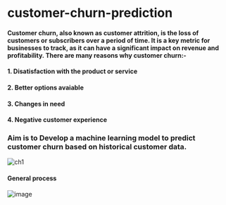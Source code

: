 # customer-churn-prediction
#### Customer churn, also known as customer attrition, is the loss of customers or subscribers over a period of time. It is a key metric for businesses to track, as it can have a significant impact on revenue and profitability. There are many reasons why customer churn:-
#### 1. Disatisfaction with the product or service
#### 2. Better options avaiable
#### 3. Changes in need
#### 4. Negative customer experience

### Aim is to Develop a machine learning model to predict customer churn based on historical customer data.
![ch1](https://github.com/Rohitkommu/customer-churn-prediction/assets/123623873/0326fa9a-8033-4f3b-99fa-8a13e100bd95)

#### General process
![image](https://github.com/Rohitkommu/customer-churn-prediction/assets/123623873/7a1ab852-8f79-4ca2-bfbd-698e7e00dda9)




